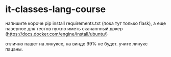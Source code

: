 # it-classes-lang-course

напишите короче pip install requirements.txt (пока тут только flask), а еще наверное для тестов нужно иметь скачаннный докер (https://docs.docker.com/engine/install/ubuntu/) 

отлично пашет на линуксе, на винде 99% не будет. учите линукс пацаны.